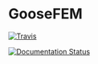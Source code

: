 # GooseFEM

[![Travis](https://travis-ci.com/tdegeus/GooseFEM.svg?branch=master)](https://travis-ci.com/tdegeus/GooseFEM)

[![Documentation Status](https://readthedocs.org/projects/goosefem/badge/?version=latest)](http://goosefem.geus.me/en/latest/?badge=latest)

